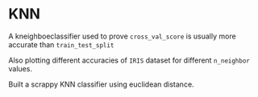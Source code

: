 # KNN

A kneighboeclassifier used to prove `cross_val_score` is usually more accurate than `train_test_split` 

Also plotting different accuracies of `IRIS` dataset for different `n_neighbor` values.

Built a scrappy KNN classifier using euclidean distance.
